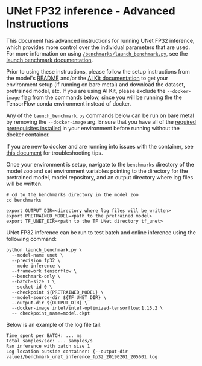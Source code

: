 <!--- 0. Title -->
<!-- This document is auto-generated using markdown fragments and the model-builder -->
<!-- To make changes to this doc, please change the fragments instead of modifying this doc directly -->
# UNet FP32 inference - Advanced Instructions

<!-- 10. Description -->
This document has advanced instructions for running UNet FP32
inference, which provides more control over the individual parameters that
are used. For more information on using [`/benchmarks/launch_benchmark.py`](/benchmarks/launch_benchmark.py),
see the [launch benchmark documentation](/docs/general/tensorflow/LaunchBenchmark.md).

Prior to using these instructions, please follow the setup instructions from
the model's [README](README.md) and/or the
[AI Kit documentation](/docs/general/tensorflow/AIKit.md) to get your environment
setup (if running on bare metal) and download the dataset, pretrained model, etc.
If you are using AI Kit, please exclude the `--docker-image` flag from the
commands below, since you will be running the the TensorFlow conda environment
instead of docker.

<!-- 55. Docker arg -->
Any of the `launch_benchmark.py` commands below can be run on bare metal by
removing the `--docker-image` arg. Ensure that you have all of the
[required prerequisites installed](README.md#run-the-model) in your environment
before running without the docker container.

If you are new to docker and are running into issues with the container,
see [this document](/docs/general/docker.md) for troubleshooting tips.

<!-- 50. Launch benchmark instructions -->
Once your environment is setup, navigate to the `benchmarks` directory of
the model zoo and set environment variables pointing to the directory for the
pretrained model, model repository, and an output directory where log
files will be written.

```
# cd to the benchmarks directory in the model zoo
cd benchmarks

export OUTPUT_DIR=<directory where log files will be written>
export PRETRAINED_MODEL=<path to the pretrained model>
export TF_UNET_DIR=<path to the TF UNet directory tf_unet>
```

UNet FP32 inference can be run to test batch and online inference using the
following command:
```
python launch_benchmark.py \
  --model-name unet \
  --precision fp32 \
  --mode inference \
  --framework tensorflow \
  --benchmark-only \
  --batch-size 1 \
  --socket-id 0 \
  --checkpoint ${PRETRAINED_MODEL} \
  --model-source-dir ${TF_UNET_DIR} \
  --output-dir ${OUTPUT_DIR} \
  --docker-image intel/intel-optimized-tensorflow:1.15.2 \
  -- checkpoint_name=model.ckpt
```

Below is an example of the log file tail:

```
Time spent per BATCH: ... ms
Total samples/sec: ... samples/s
Ran inference with batch size 1
Log location outside container: {--output-dir value}/benchmark_unet_inference_fp32_20190201_205601.log
```

